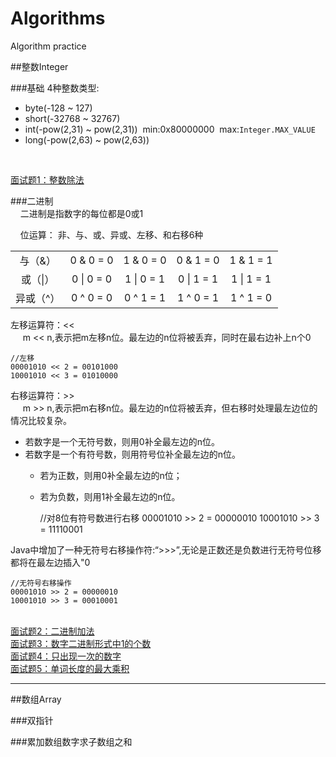 # Algorithms
Algorithm practice

##整数Integer

###基础
4种整数类型:
* byte(-128 ~ 127)<br>
* short(-32768 ~ 32767)<br>
* int(-pow(2,31) ~ pow(2,31))&nbsp;&nbsp;min:0x80000000&nbsp;&nbsp;max:<code>Integer.MAX_VALUE</code><br>
* long(-pow(2,63) ~ pow(2,63))
<br>

<a href="./src/main/day6/integer/Divide.java">面试题1：整数除法<a/>

###二进制
<br>&nbsp;&nbsp;&nbsp;&nbsp;二进制是指数字的每位都是0或1
<br>

&nbsp;&nbsp;&nbsp;&nbsp;位运算：
非、与、或、异或、左移、和右移6种
<table style="text-align: center">
    <tr style="border: 2px">
        <td>与（&）</td>
        <td>0 & 0 = 0</td>
        <td>1 & 0 = 0</td>
        <td>0 & 1 = 0</td>
        <td>1 & 1 = 1</td>
    </tr>
    <tr>
        <td>或（|）</td>
        <td>0 | 0 = 0</td>
        <td>1 | 0 = 1</td>
        <td>0 | 1 = 1</td>
        <td>1 | 1 = 1</td>
    </tr>    
    <tr>
        <td>异或（^）</td>
        <td>0 ^ 0 = 0</td>
        <td>0 ^ 1 = 1</td>
        <td>1 ^ 0 = 1</td>
        <td>1 ^ 1 = 0</td>
    </tr>
</table>
左移运算符：<<
<br>
&nbsp;&nbsp;&nbsp;&nbsp;
m << n,表示把m左移n位。最左边的n位将被丢弃，同时在最右边补上n个0

    //左移
    00001010 << 2 = 00101000
    10001010 << 3 = 01010000

右移运算符：>>
<br>
&nbsp;&nbsp;&nbsp;&nbsp;
m >> n,表示把m右移n位。最左边的n位将被丢弃，但右移时处理最左边位的情况比较复杂。

* 若数字是一个无符号数，则用0补全最左边的n位。
* 若数字是一个有符号数，则用符号位补全最左边的n位。
  * 若为正数，则用0补全最左边的n位；
  * 若为负数，则用1补全最左边的n位。
    
    
    //对8位有符号数进行右移
    00001010 >> 2 = 00000010
    10001010 >> 3 = 11110001

Java中增加了一种无符号右移操作符:“>>>”,无论是正数还是负数进行无符号位移都将在最左边插入"0
    
    //无符号右移操作
    00001010 >> 2 = 00000010
    10001010 >> 3 = 00010001

<br>
<a href="./src/main/day6/binary/BinaryAdd.java">面试题2：二进制加法</a>
<br>
<a href="./src/main/day6/binary/CountBinary.java">面试题3：数字二进制形式中1的个数</a>
<br>
<a href="./src/main/day6/binary/OnlyOneNum.java">面试题4：只出现一次的数字</a>
<br>
<a href="./src/main/day7/binary/MaxProduct.java">面试题5：单词长度的最大乘积</a>


----------------------------------------------------------------------------------------------------------------------

##数组Array

###双指针

###累加数组数字求子数组之和